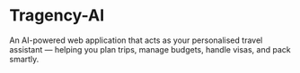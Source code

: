 # Tragency-AI
An AI-powered web application that acts as your personalised travel assistant — helping you plan trips, manage budgets, handle visas, and pack smartly.
